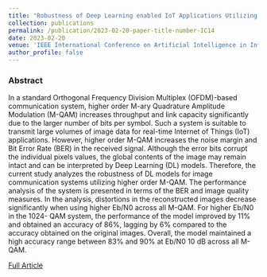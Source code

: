 ```yaml
---
title: "Robustness of Deep Learning enabled IoT Applications Utilizing Higher Order QAM in OFDM Image Communication System"
collection: publications
permalink: /publication/2023-02-20-paper-title-number-IC14
date: 2023-02-20
venue: 'IEEE International Conference on Artificial Intelligence in Information and Communication (ICAIIC)'
author_profile: false
---
```

<h3>Abstract</h3>
<p>In a standard Orthogonal Frequency Division
Multiplex (OFDM)-based communication system, higher order
M-ary Quadrature Amplitude Modulation (M-QAM) increases
throughput and link capacity significantly due to the larger
number of bits per symbol. Such a system is suitable to transmit
large volumes of image data for real-time Internet of Things
(IoT) applications. However, higher order M-QAM increases
the noise margin and Bit Error Rate (BER) in the received
signal. Although the error bits corrupt the individual pixels
values, the global contents of the image may remain intact and
can be interpreted by Deep Learning (DL) models. Therefore,
the current study analyzes the robustness of DL models for
image communication systems utilizing higher order M-QAM.
The performance analysis of the system is presented in terms of
the BER and image quality measures. In the analysis, distortions
in the reconstructed images decrease significantly when using
higher Eb/N0 across all M-QAM. For higher Eb/N0 in the 1024-
QAM system, the performance of the model improved by 11%
and obtained an accuracy of 86%, lagging by 6% compared to
the accuracy obtained on the original images. Overall, the model
maintained a high accuracy range between 83% and 90% at
Eb/N0 10 dB across all M-QAM.
</p>

[Full Article](https://ieeexplore.ieee.org/document/10067100)